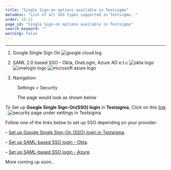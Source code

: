```yaml
---
title: "Single Sign-on options available in Testsigma"
metadesc: "List of all SSO types supported in Testsigma.."
order: 19.21
page_id: "Single Sign-on options available in Testsigma"
search_keyword: ""
warning: false
---
```

---
1. Google Single Sign On
    ![google cloud log](https://docs.testsigma.com/images/security/google-cloud-logo.png)

2. SAML 2.0 based SSO - Okta, OneLogin, Azure AD e.t.c
    ![okta logo](https://docs.testsigma.com/images/security/okta-logo.png)
    ![onelogin logo](https://docs.testsigma.com/images/security/onelogin-logo.png)
    ![microsoft azure logo](https://docs.testsigma.com/images/security/microsoft-azure-logo.png)
3. Navigation:

    &emsp;Settings > Security 

	&emsp;The page would look as shown below

To Set up **Google Single Sign-On(SSO) login** in **Testsigma**, Click on this [link](https://testsigma.com/docs/configuration/security/google-sso/) .
    ![security page under settings in Testsigma](https://docs.testsigma.com/images/security/security-page-settings.png)

Follow one of the links below to set up SSO depending on your provider:

**-** [Set up Google Single Sign-On (SSO) login in Testsigma](https://testsigma.com/docs/configuration/security/google-sso/).

**-** [Set up SAML-based SSO login - Okta](https://testsigma.com/docs/configuration/security/okta-sso/).

**-** [Set up SAML-based SSO login - Azure](https://testsigma.com/docs/configuration/security/azure-sso/).
 
More coming up soon..
 

